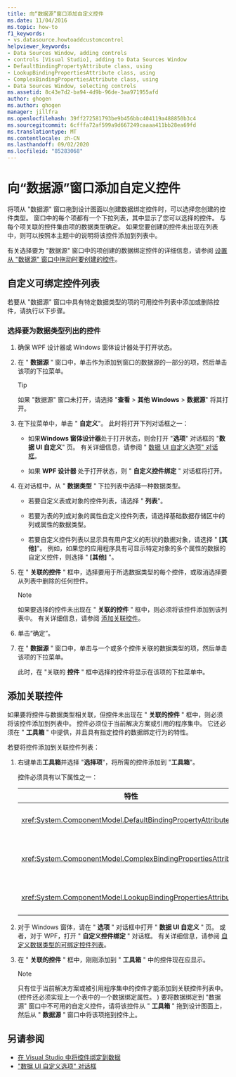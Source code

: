 ```yaml
---
title: 向“数据源”窗口添加自定义控件
ms.date: 11/04/2016
ms.topic: how-to
f1_keywords:
- vs.datasource.howtoaddcustomcontrol
helpviewer_keywords:
- Data Sources Window, adding controls
- controls [Visual Studio], adding to Data Sources Window
- DefaultBindingPropertyAttribute class, using
- LookupBindingPropertiesAttribute class, using
- ComplexBindingPropertiesAttribute class, using
- Data Sources Window, selecting controls
ms.assetid: 8c43e7d2-ba94-4d9b-96de-3aa971955afd
author: ghogen
ms.author: ghogen
manager: jillfra
ms.openlocfilehash: 39ff272581793be9b456bbc404119a488850b3c4
ms.sourcegitcommit: 6cfffa72af599a9d667249caaaa411bb28ea69fd
ms.translationtype: MT
ms.contentlocale: zh-CN
ms.lasthandoff: 09/02/2020
ms.locfileid: "85283068"
---
```

# <a name="add-custom-controls-to-the-data-sources-window"></a>向“数据源”窗口添加自定义控件

将项从 "数据源" 窗口拖到设计图面以创建数据绑定控件时，可以选择您创建的控件类型。 窗口中的每个项都有一个下拉列表，其中显示了您可以选择的控件。 与每个项关联的控件集由项的数据类型确定。 如果您要创建的控件未出现在列表中，则可以按照本主题中的说明将该控件添加到列表中。

有关选择要为 "数据源" 窗口中的项创建的数据绑定控件的详细信息，请参阅 [设置从 "数据源" 窗口中拖动时要创建的控件](../data-tools/set-the-control-to-be-created-when-dragging-from-the-data-sources-window.md)。

## <a name="customize-the-bindable-controls-list"></a>自定义可绑定控件列表

若要从 "数据源" 窗口中具有特定数据类型的项的可用控件列表中添加或删除控件，请执行以下步骤。

### <a name="to-select-the-controls-to-be-listed-for-a-data-type"></a>选择要为数据类型列出的控件

1. 确保 WPF 设计器或 Windows 窗体设计器处于打开状态。

2. 在 " **数据源** " 窗口中，单击作为添加到窗口的数据源的一部分的项，然后单击该项的下拉菜单。

   > [!TIP]
   > 如果 "数据源" 窗口未打开，请选择 "**查看**  >  **其他 Windows**  >  **数据源**" 将其打开。

3. 在下拉菜单中，单击 " **自定义**"。 此时将打开下列对话框之一：

    - 如果**Windows 窗体设计器**处于打开状态，则会打开 "**选项**" 对话框的 "**数据 UI 自定义**" 页。 有关详细信息，请参阅 " [数据 UI 自定义选项" 对话框](../ide/reference/options-windows-forms-designer-data-ui-customization.md)。

    - 如果 **WPF 设计器** 处于打开状态，则 " **自定义控件绑定** " 对话框将打开。

4. 在对话框中，从 " **数据类型** " 下拉列表中选择一种数据类型。

    - 若要自定义表或对象的控件列表，请选择 " **列表**"。

    - 若要为表的列或对象的属性自定义控件列表，请选择基础数据存储区中的列或属性的数据类型。

    - 若要自定义控件列表以显示具有用户定义的形状的数据对象，请选择 " **[其他]**"。 例如，如果您的应用程序具有可显示特定对象的多个属性的数据的自定义控件，则选择 " **[其他]** "。

5. 在 " **关联的控件** " 框中，选择要用于所选数据类型的每个控件，或取消选择要从列表中删除的任何控件。

    > [!NOTE]
    > 如果要选择的控件未出现在 " **关联的控件** " 框中，则必须将该控件添加到该列表中。 有关详细信息，请参阅 [添加关联控件](#add-associated-controls)。

6. 单击“确定”。

7. 在 " **数据源** " 窗口中，单击与一个或多个控件关联的数据类型的项，然后单击该项的下拉菜单。

     此时，在 "关联的 **控件** " 框中选择的控件将显示在该项的下拉菜单中。

## <a name="add-associated-controls"></a>添加关联控件

如果要将控件与数据类型相关联，但控件未出现在 " **关联的控件** " 框中，则必须将该控件添加到列表中。 控件必须位于当前解决方案或引用的程序集中。 它还必须在 " **工具箱** " 中提供，并且具有指定控件的数据绑定行为的特性。

若要将控件添加到关联控件列表：

1. 右键单击**工具箱**并选择 "**选择项**"，将所需的控件添加到 "**工具箱**"。

     控件必须具有以下属性之一：

    |特性|说明|
    |---------------|-----------------|
    |<xref:System.ComponentModel.DefaultBindingPropertyAttribute>|在显示单列 (或属性) 数据的简单控件上实现此特性，例如 <xref:System.Windows.Forms.TextBox> 。|
    |<xref:System.ComponentModel.ComplexBindingPropertiesAttribute>|在显示列表 (或表) 数据的控件（如）中实现此特性 <xref:System.Windows.Forms.DataGridView> 。|
    |<xref:System.ComponentModel.LookupBindingPropertiesAttribute>|在 (或表) 显示列表的控件上实现此属性，但也需要显示单个列或属性，例如 <xref:System.Windows.Forms.ComboBox> 。|

2. 对于 Windows 窗体，请在 " **选项** " 对话框中打开 " **数据 UI 自定义** " 页。 或者，对于 WPF，打开 " **自定义控件绑定** " 对话框。 有关详细信息，请参阅 [自定义数据类型的可绑定控件列表](#customize-the-bindable-controls-list)。

3. 在 " **关联的控件** " 框中，刚刚添加到 " **工具箱** " 中的控件现在应显示。

    > [!NOTE]
    > 只有位于当前解决方案或被引用程序集中的控件才能添加到关联控件列表中。  (控件还必须实现上一个表中的一个数据绑定属性。 ) 要将数据绑定到 "数据源" 窗口中不可用的自定义控件，请将该控件从 " **工具箱** " 拖到设计图面上，然后从 " **数据源** " 窗口中将该项拖到控件上。

## <a name="see-also"></a>另请参阅

- [在 Visual Studio 中将控件绑定到数据](../data-tools/bind-controls-to-data-in-visual-studio.md)
- ["数据 UI 自定义选项" 对话框](../ide/reference/options-windows-forms-designer-data-ui-customization.md)
